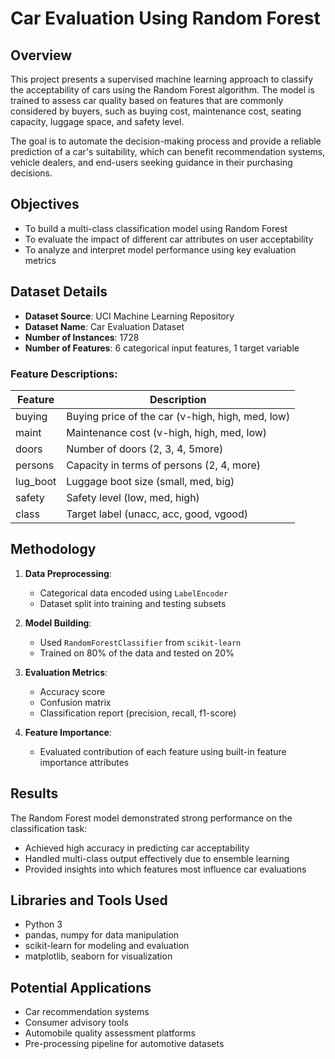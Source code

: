 # Car Evaluation Using Random Forest

## Overview
This project presents a supervised machine learning approach to classify the acceptability of cars using the Random Forest algorithm. The model is trained to assess car quality based on features that are commonly considered by buyers, such as buying cost, maintenance cost, seating capacity, luggage space, and safety level.

The goal is to automate the decision-making process and provide a reliable prediction of a car's suitability, which can benefit recommendation systems, vehicle dealers, and end-users seeking guidance in their purchasing decisions.

## Objectives
- To build a multi-class classification model using Random Forest
- To evaluate the impact of different car attributes on user acceptability
- To analyze and interpret model performance using key evaluation metrics

## Dataset Details
- **Dataset Source**: UCI Machine Learning Repository  
- **Dataset Name**: Car Evaluation Dataset  
- **Number of Instances**: 1728  
- **Number of Features**: 6 categorical input features, 1 target variable  

### Feature Descriptions:
| Feature        | Description                                  |
|----------------|----------------------------------------------|
| buying         | Buying price of the car (v-high, high, med, low) |
| maint          | Maintenance cost (v-high, high, med, low)    |
| doors          | Number of doors (2, 3, 4, 5more)             |
| persons        | Capacity in terms of persons (2, 4, more)    |
| lug_boot       | Luggage boot size (small, med, big)          |
| safety         | Safety level (low, med, high)                |
| class          | Target label (unacc, acc, good, vgood)       |

## Methodology
1. **Data Preprocessing**:
   - Categorical data encoded using `LabelEncoder`
   - Dataset split into training and testing subsets

2. **Model Building**:
   - Used `RandomForestClassifier` from `scikit-learn`
   - Trained on 80% of the data and tested on 20%

3. **Evaluation Metrics**:
   - Accuracy score
   - Confusion matrix
   - Classification report (precision, recall, f1-score)

4. **Feature Importance**:
   - Evaluated contribution of each feature using built-in feature importance attributes

## Results
The Random Forest model demonstrated strong performance on the classification task:
- Achieved high accuracy in predicting car acceptability
- Handled multi-class output effectively due to ensemble learning
- Provided insights into which features most influence car evaluations

## Libraries and Tools Used
- Python 3
- pandas, numpy for data manipulation
- scikit-learn for modeling and evaluation
- matplotlib, seaborn for visualization

## Potential Applications
- Car recommendation systems
- Consumer advisory tools
- Automobile quality assessment platforms
- Pre-processing pipeline for automotive datasets



